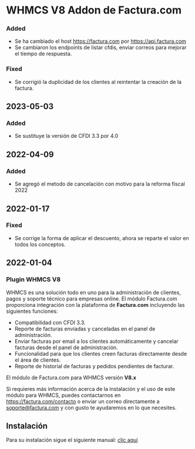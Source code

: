 # WHMCS V8 Addon de Factura.com

### Added
- Se ha cambiado el host https://factura.com por https://api.factura.com
- Se cambiaron los endpoints de listar cfdis, enviar correos para mejorar el tiempo de respuesta.
### Fixed
- Se corrigió la duplicidad de los clientes al reintentar la creación de la factura. 
## 2023-05-03

### Added
- Se sustituye la versión de CFDI 3.3 por 4.0
## 2022-04-09

### Added
- Se agregó el metodo de cancelación con motivo para la reforma físcal 2022
## 2022-01-17

### Fixed
- Se corrige la forma de aplicar el descuento, ahora se reparte el valor en todos los conceptos.
## 2022-01-04

### Plugin WHMCS V8

WHMCS es una solución todo en uno para la administración de clientes, pagos y soporte técnico para empresas
online.
El módulo Factura.com proporciona integración con la plataforma de **Factura.com** incluyendo las siguientes
funciones:
- Compatibilidad con CFDI 3.3.
- Reporte de facturas enviadas y canceladas en el panel de administración.
- Enviar facturas por email a los clientes automáticamente y cancelar facturas desde el panel de
administración.
- Funcionalidad para que los clientes creen facturas directamente desde el área de clientes.
- Reporte de historial de facturas y pedidos pendientes de facturar.

El módulo de Factura.com para WHMCS versión **V8.x**

Si requieres más información acerca de la instalación y el uso de este módulo para WHMCS, puedes contactarnos en https://factura.com/contacto o enviar un correo directamente a soporte@factura.com y con gusto te ayudaremos en lo que necesites.

## Instalación
Para su instalación sigue el siguiente manual: [clic aquí](https://facturacom.kayako.com/article/77-instalacion-de-plugin-de-factura-com-para-whmcs)

